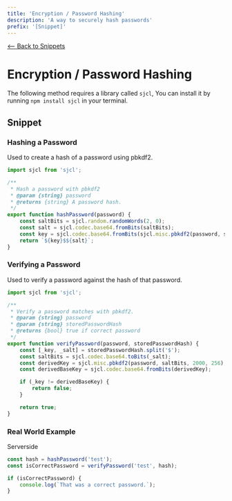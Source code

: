 ```yaml
---
title: 'Encryption / Password Hashing'
description: 'A way to securely hash passwords'
prefix: '[Snippet]'
---
```


[<-- Back to Snippets](./README.md)

# Encryption / Password Hashing

The following method requires a library called `sjcl`, You can install it by running `npm install sjcl` in your terminal.

## Snippet

### Hashing a Password

Used to create a hash of a password using pbkdf2.

```js
import sjcl from 'sjcl';

/**
 * Hash a password with pbkdf2
 * @param {string} password
 * @returns {string} A password hash.
 */
export function hashPassword(password) {
    const saltBits = sjcl.random.randomWords(2, 0);
    const salt = sjcl.codec.base64.fromBits(saltBits);
    const key = sjcl.codec.base64.fromBits(sjcl.misc.pbkdf2(password, saltBits, 2000, 256));
    return `${key}$${salt}`;
}
```

### Verifying a Password

Used to verify a password against the hash of that password.

```js
import sjcl from 'sjcl';

/**
 * Verify a password matches with pbkdf2.
 * @param {string} password
 * @param {string} storedPasswordHash
 * @returns {bool} true if correct password
 */
export function verifyPassword(password, storedPasswordHash) {
    const [_key, _salt] = storedPasswordHash.split('$');
    const saltBits = sjcl.codec.base64.toBits(_salt);
    const derivedKey = sjcl.misc.pbkdf2(password, saltBits, 2000, 256);
    const derivedBaseKey = sjcl.codec.base64.fromBits(derivedKey);

    if (_key != derivedBaseKey) {
        return false;
    }

    return true;
}
```

### Real World Example

Serverside

```js
const hash = hashPassword('test');
const isCorrectPassword = verifyPassword('test', hash);

if (isCorrectPassword) {
    console.log(`That was a correct password.`);
}
```
